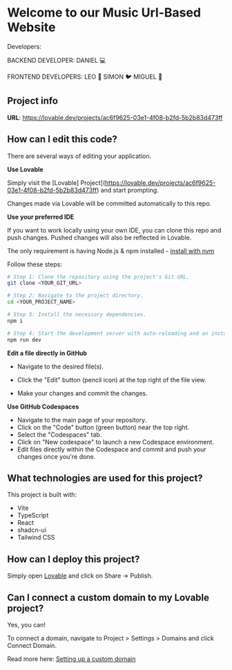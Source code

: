 # Welcome to our Music Url-Based Website

Developers:

BACKEND DEVELOPER:
DANIEL 💻

FRONTEND DEVELOPERS:
LEO 🦁 
SIMON 🐦 
MIGUEL 🐻 

## Project info

**URL**: https://lovable.dev/projects/ac6f9625-03e1-4f08-b2fd-5b2b83d473ff

## How can I edit this code?

There are several ways of editing your application.

**Use Lovable**

Simply visit the [Lovable]
 Project](https://lovable.dev/projects/ac6f9625-03e1-4f08-b2fd-5b2b83d473ff) and start prompting. 

Changes made via Lovable will be committed automatically to this repo.

**Use your preferred IDE**

If you want to work locally using your own IDE, you can clone this repo and push changes. Pushed changes will also be reflected in Lovable.

The only requirement is having Node.js & npm installed - [install with nvm](https://github.com/nvm-sh/nvm#installing-and-updating)

Follow these steps:

```sh
# Step 1: Clone the repository using the project's Git URL.
git clone <YOUR_GIT_URL>

# Step 2: Navigate to the project directory.
cd <YOUR_PROJECT_NAME>

# Step 3: Install the necessary dependencies.
npm i

# Step 4: Start the development server with auto-reloading and an instant preview.
npm run dev
```

**Edit a file directly in GitHub**

- Navigate to the desired file(s).

- Click the "Edit" button (pencil icon) at the top right of the file view.

- Make your changes and commit the changes.

**Use GitHub Codespaces**

- Navigate to the main page of your repository.
- Click on the "Code" button (green button) near the top right.
- Select the "Codespaces" tab.
- Click on "New codespace" to launch a new Codespace environment.
- Edit files directly within the Codespace and commit and push your changes once you're done.

## What technologies are used for this project?

This project is built with:

- Vite
- TypeScript
- React
- shadcn-ui
- Tailwind CSS

## How can I deploy this project?

Simply open [Lovable](https://lovable.dev/projects/ac6f9625-03e1-4f08-b2fd-5b2b83d473ff) and click on Share -> Publish.

## Can I connect a custom domain to my Lovable project?

Yes, you can!

To connect a domain, navigate to Project > Settings > Domains and click Connect Domain.

Read more here: [Setting up a custom domain](https://docs.lovable.dev/tips-tricks/custom-domain#step-by-step-guide)
